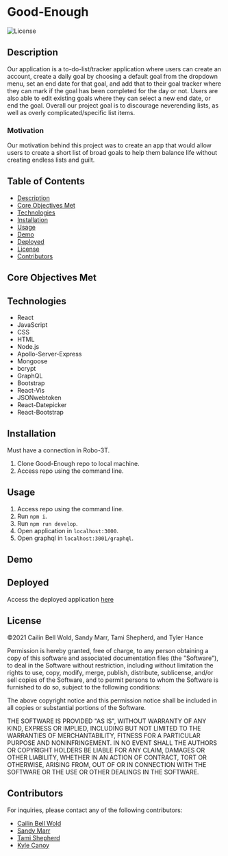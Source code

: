 # Good-Enough

![License](https://img.shields.io/badge/License-MIT-yellow.svg)

## Description

Our application is a to-do-list/tracker application where users can create an account, create a daily goal by choosing a default goal from the dropdown menu, set an end date for that goal, and add that to their goal tracker where they can mark if the goal has been completed for the day or not. Users are also able to edit existing goals where they can select a new end date, or end the goal. Overall our project goal is to discourage neverending lists, as well as overly complicated/specific list items.

### Motivation

Our motivation behind this project was to create an app that would allow users to create a short list of broad goals to help them balance life without creating endless lists and guilt.

## Table of Contents

- [Description](#description)
- [Core Objectives Met](#coreobjectivesmet)
- [Technologies](#technologies)
- [Installation](#installation)
- [Usage](#usage)
- [Demo](#demo)
- [Deployed](#deployed)
- [License](#license)
- [Contributors](#contributors)

## Core Objectives Met

## Technologies

- React
- JavaScript
- CSS
- HTML
- Node.js
- Apollo-Server-Express
- Mongoose
- bcrypt
- GraphQL
- Bootstrap
- React-Vis
- JSONwebtoken
- React-Datepicker
- React-Bootstrap

## Installation

Must have a connection in Robo-3T.

1. Clone Good-Enough repo to local machine.
2. Access repo using the command line.

## Usage

1. Access repo using the command line.
2. Run `npm i`.
3. Run `npm run develop`.
4. Open application in `localhost:3000`.
5. Open graphql in `localhost:3001/graphql`.

## Demo

## Deployed

Access the deployed application [here](https://good-enuff.herokuapp.com/dashboard)

## License

©2021 Cailin Bell Wold, Sandy Marr, Tami Shepherd, and Tyler Hance

Permission is hereby granted, free of charge, to any person obtaining a copy of this software and associated documentation files (the "Software"), to deal in the Software without restriction, including without limitation the rights to use, copy, modify, merge, publish, distribute, sublicense, and/or sell copies of the Software, and to permit persons to whom the Software is furnished to do so, subject to the following conditions:

The above copyright notice and this permission notice shall be included in all copies or substantial portions of the Software.

THE SOFTWARE IS PROVIDED "AS IS", WITHOUT WARRANTY OF ANY KIND, EXPRESS OR IMPLIED, INCLUDING BUT NOT LIMITED TO THE WARRANTIES OF MERCHANTABILITY, FITNESS FOR A PARTICULAR PURPOSE AND NONINFRINGEMENT. IN NO EVENT SHALL THE AUTHORS OR COPYRIGHT HOLDERS BE LIABLE FOR ANY CLAIM, DAMAGES OR OTHER LIABILITY, WHETHER IN AN ACTION OF CONTRACT, TORT OR OTHERWISE, ARISING FROM, OUT OF OR IN CONNECTION WITH THE SOFTWARE OR THE USE OR OTHER DEALINGS IN THE SOFTWARE.

## Contributors

For inquiries, please contact any of the following contributors:

- [Cailin Bell Wold](https://github.com/CailinBellWold)
- [Sandy Marr](https://github.com/sandra-marr)
- [Tami Shepherd](https://github.com/Fett-Boba)
- [Kyle Canoy](https://github.com/jkcanoy)
